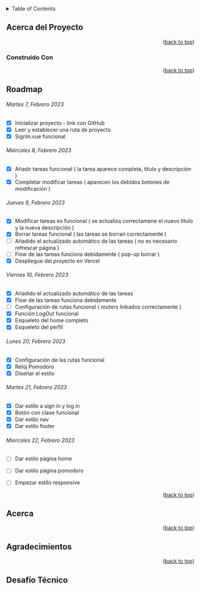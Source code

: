 <!--
Un archivo README.md es un archivo de markdown que contiene información sobre un proyecto. Típicamente se encuentra en el directorio raíz de un proyecto y se utiliza para proporcionar documentación e instrucciones para otros que puedan querer usar o contribuir al proyecto.

Para los desarrolladores, un archivo README.md bien estructurado y bien documentado puede ser beneficioso de varias maneras. Puede ayudar a asegurar que otros puedan entender y usar fácilmente el proyecto, lo que puede conducir a más contribuciones y una comunidad más activa alrededor del proyecto. Además, puede hacer que sea más fácil para los desarrolladores incorporar a nuevos miembros del equipo y para que otros entiendan el propósito y la funcionalidad del proyecto.

Para otros desarrolladores, un archivo README.md bien estructurado y bien documentado puede ser un recurso valioso cuando se trata de entender o usar un proyecto. Puede proporcionar información sobre los objetivos, funcionalidad y cómo usar del proyecto, lo que puede ahorrar tiempo y esfuerzo al tratar de ponerse al día en un nuevo proyecto. Además, un buen README.md también puede proporcionar información sobre cómo contribuir al proyecto y directrices para hacerlo, lo que puede facilitar que otros se involucren y contribuyan al proyecto.

En el caso específico de comenzar en este mundo de desarrollo como desarrollador junior, lo cual todos ustedes, queridos estudiantes caen bajo ella, puede beneficiarse de la siguiente manera:

Tener un archivo README.md bien estructurado y bien documentado también puede ser beneficioso para los nuevos desarrolladores junior que están tratando de entrar en el mercado laboral. El mercado laboral para desarrolladores es altamente competitivo, y tener un portafolio de proyectos bien documentados y fácilmente comprensibles puede diferenciar a un desarrollador junior de otros. Un archivo README.md bien escrito demuestra la habilidad de un desarrollador para comunicar y documentar su trabajo de manera efectiva, lo cual es una habilidad importante en cualquier entorno profesional. Además, tener un portafolio de proyectos bien documentados también puede ayudar a los desarrolladores junior a entender y explicar mejor su propio trabajo, lo cual puede ser beneficioso en entrevistas laborales y otros entornos profesionales. En general, un archivo README.md bien estructurado y bien documentado puede ayudar a los desarrolladores junior a mostrar sus habilidades y destacar en un mercado laboral competitivo.
-->

<!-- Estructura -->
<!--
*** Estoy usando enlaces de estilo "referencia" de markdown para la legibilidad.
*** Los enlaces de referencia están encerrados en corchetes [ ] en lugar de paréntesis ( ).
*** Vea la parte inferior de este documento para la declaración de las variables de referencia
*** https://www.markdownguide.org/basic-syntax/#reference-style-links
-->

<!-- Por favor no borrar este elemeno, ayuda al elemento "back to top" -->

<a name="readme-top"></a>

<!-- TABLE OF CONTENTS -->
<details>
  <summary>Table of Contents</summary>
  <ol>
    <li>
      <a href="#acerca-del-proyecto">Acerca del Proyecto</a>
      <ul>
        <li><a href="#construido-con">Construido Con</a></li>
      </ul>
    </li>
    <li>
    <a href="#roadmap">Roadmap</a>
     <ul>
     <li><a href="#backlog">Back log</a></li>
        <li><a href="#day-one">Martes 7, Febrero 2023</a></li>
        <li><a href="#day-two">Miércoles 8, Febrero 2023</a></li>
        <li><a href="#day-three">Jueves 9, Febrero 2023</a></li>
        <li><a href="#day-four">Viernes 10, Febrero 2023</a></li>
      </ul>
    </li>
    <li><a href="#acerca">Acerca</a></li>
    <li><a href="#agradecimientos">Agradecimientos</a></li>
    <li><a href="#desafío-técnico">Desafío Técnico</a></li>
  </ol>
</details>

<!-- ABOUT THE PROJECT -->

## Acerca del Proyecto




<p align="right">(<a href="#readme-top">back to top</a>)</p>


### Construido Con



<p align="right">(<a href="#readme-top">back to top</a>)</p>

## Roadmap

###### Martes 7, Febrero 2023

- [x] Inicializar proyecto - link con GitHub
- [x] Leer y establecer una ruta de proyecto
- [x] SignIn.vue funcional

###### Miércoles 8, Febrero 2023

- [x] Añadir tareas funcional ( la tarea aparece completa, título y descripción )
- [x] Completar modificar tareas  ( aparecen los debidos botones de modificación )

###### Jueves 9, Febrero 2023

- [x] Modificar tareas es funcional ( se actualiza correctamene el nuevo título y la nueva descripción )
- [x] Borrar tareas funcional ( las tareas se borran correctamente )
- [ ] Añadido el actualizado automático de las tareas ( no es necesario refrescar página )
- [ ] Flow de las tareas funciona debidamente ( pop-up borrar )
- [x] Despliegue del proyecto en Vercel

###### Viernes 10, Febrero 2023

- [x] Añadido el actualizado automático de las tareas
- [x] Flow de las tareas funciona debidamente
- [ ] Configuración de rutas funcional ( routers linkados correctamente )
- [x] Función LogOut funcional
- [x] Esqueleto del home completo
- [x] Esqueleto del perfil

###### Lunes 20, Febrero 2023

- [x] Configuración de las rutas funcional
- [x] Reloj Pomodoro
- [x] Diseñar el estilo

###### Martes 21, Febrero 2023

- [x] Dar estilo a sign in y log in
- [x] Botón con clase funcional
- [x] Dar estilo nav
- [x] Dar estilo footer

###### Miercoles 22, Febrero 2023

- [ ] Dar estilo página home
- [ ] Dar estilo página pomodoro
- [ ] Empezar estilo responsive








<p align="right">(<a href="#readme-top">back to top</a>)</p>

<!-- Acerca de mi -->

## Acerca



<p align="right">(<a href="#readme-top">back to top</a>)</p>

<!-- ACKNOWLEDGMENTS -->

## Agradecimientos



<p align="right">(<a href="#readme-top">back to top</a>)</p>

## Desafío Técnico

